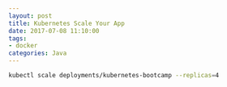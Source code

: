 ```yaml
---
layout: post
title: Kubernetes Scale Your App
date: 2017-07-08 11:10:00
tags:
- docker
categories: Java
---
```



```bash
kubectl scale deployments/kubernetes-bootcamp --replicas=4
```

